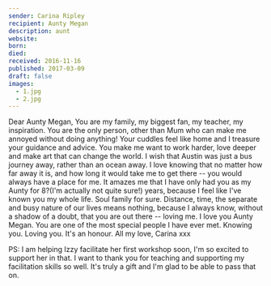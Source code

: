 ```yaml
---
sender: Carina Ripley
recipient: Aunty Megan
description: aunt
website:
born:
died:
received: 2016-11-16
published: 2017-03-09
draft: false
images:
  - 1.jpg
  - 2.jpg
---
```

Dear Aunty Megan,
You are my family, my biggest fan, my teacher, my inspiration. You are the only person, other than Mum who can make me annoyed without doing anything! Your cuddles feel like home and I treasure your guidance and advice. You make me want to work harder, love deeper and make art that can change the world. I wish that Austin was just a bus journey away, rather than an ocean away. I love knowing that no matter how far away it is, and how long it would take me to get there -- you would always have a place for me.
It amazes me that I have only had you as my Aunty for 8?(I'm actually not quite sure!) years, because I feel like I've known you my whole life. Soul family for sure. Distance, time, the separate and busy nature of our lives means nothing, because I always know, without a shadow of a doubt, that you are out there -- loving me.
I love you Aunty Megan. You are one of the most special people I have ever met. Knowing you. Loving you. It's an honour.
All my love,
Carina
xxx

PS: I am helping Izzy facilitate her first workshop soon, I'm so excited to support her in that. I want to thank you for teaching and supporting my facilitation skills so well. It's truly a gift and I'm glad to be able to pass that on.